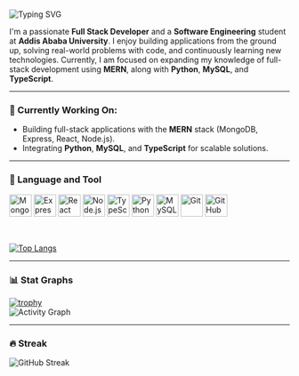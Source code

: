 # <p>
  <img src="https://readme-typing-svg.herokuapp.com?font=Fira+Code&size=24&pause=1000&color=FF5733&width=435&lines=Hi+there!+I'm+Nahom+Zenebe.;MERN+Stack+Developer+%7C+Software+Engineer;Passionate+about+coding+and+learning." alt="Typing SVG" />
</p>



I'm a passionate **Full Stack Developer** and a **Software Engineering** student at **Addis Ababa University**. I enjoy building applications from the ground up, solving real-world problems with code, and continuously learning new technologies. Currently, I am focused on expanding my knowledge of full-stack development using **MERN**, along with **Python**, **MySQL**, and **TypeScript**.

---

### 🚀 Currently Working On:
- Building full-stack applications with the **MERN** stack (MongoDB, Express, React, Node.js).
- Integrating **Python**, **MySQL**, and **TypeScript** for scalable solutions.

---

### 🧠 Language and Tool

<p align="left">
  <img src="https://cdn.jsdelivr.net/gh/devicons/devicon/icons/mongodb/mongodb-original.svg" alt="MongoDB" width="40" height="40"/>
  <img src="https://cdn.jsdelivr.net/gh/devicons/devicon/icons/express/express-original.svg" alt="Express" width="40" height="40"/>
  <img src="https://cdn.jsdelivr.net/gh/devicons/devicon/icons/react/react-original.svg" alt="React" width="40" height="40"/>
  <img src="https://cdn.jsdelivr.net/gh/devicons/devicon/icons/nodejs/nodejs-original.svg" alt="Node.js" width="40" height="40"/>
  <img src="https://cdn.jsdelivr.net/gh/devicons/devicon/icons/typescript/typescript-plain.svg" alt="TypeScript" width="40" height="40"/>
  <img src="https://cdn.jsdelivr.net/gh/devicons/devicon/icons/python/python-original.svg" alt="Python" width="40" height="40"/>
  <img src="https://cdn.jsdelivr.net/gh/devicons/devicon/icons/mysql/mysql-original.svg" alt="MySQL" width="40" height="40"/>
  <img src="https://cdn.jsdelivr.net/gh/devicons/devicon/icons/git/git-original.svg" alt="Git" width="40" height="40"/>
  <img src="https://cdn.jsdelivr.net/gh/devicons/devicon/icons/github/github-original.svg" alt="GitHub" width="40" height="40"/>
</p>
<br>

[![Top Langs](https://github-readme-stats.vercel.app/api/top-langs/?username=nahom-zenebe&layout=compact&theme=radical)](https://github.com/nahom-zenebe)




---

### 📊 Stat Graphs
[![trophy](https://github-profile-trophy.vercel.app/?username=nahom-zenebe&theme=radical&no-frame=true)](https://github.com/nahom-zenebe)
<br>
![Activity Graph](https://github-readme-activity-graph.vercel.app/graph?username=nahom-zenebe&theme=github&hide_border=true&area=true)

---

### 🔥 Streak
![GitHub Streak](https://streak-stats.demolab.com?user=nahom-zenebe&theme=radical&hide_border=true)

